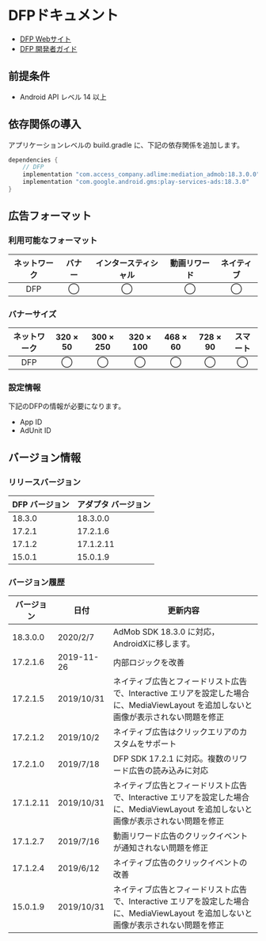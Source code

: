 # DFPドキュメント
- [DFP Webサイト](https://developers.google.cn/ad-manager)
- [DFP 開発者ガイド](https://developers.google.cn/ad-manager/mobile-ads-sdk/android/quick-start)

## 前提条件
- Android API レベル 14 以上

## 依存関係の導入
アプリケーションレベルの build.gradle に、下記の依存関係を追加します。

```java
dependencies {
    // DFP
    implementation "com.access_company.adlime:mediation_admob:18.3.0.0"
    implementation "com.google.android.gms:play-services-ads:18.3.0"
}
```

## 広告フォーマット

### 利用可能なフォーマット
|ネットワーク |バナー|インタースティシャル|動画リワード|ネイティブ|
|:------:|:----:|:----------:|:------:|:----:|
|DFP     |◯     | ◯          |◯       |◯     |

### バナーサイズ
|ネットワーク|320 × 50  |300 × 250 |320 × 100 |468 × 60 |728 × 90 |スマート |
|:-----:|:------:|:------:|:------:|:-----:|:-----:|:----:|
|DFP    |◯       |◯       |◯       |◯      |◯      |◯     |

### 設定情報
下記のDFPの情報が必要になります。  
- App ID  
- AdUnit ID

## バージョン情報

### リリースバージョン
| DFP バージョン | アダプタ バージョン|
|:-------------|:----------------|
| 18.3.0       | 18.3.0.0        |
| 17.2.1       | 17.2.1.6        |
| 17.1.2       | 17.1.2.11       |
| 15.0.1       | 15.0.1.9        |

### バージョン履歴
| バージョン   | 日付        | 更新内容                   |
|------------|------------|--------------------------------- |
| 18.3.0.0   | 2020/2/7   |AdMob SDK 18.3.0 に対応，AndroidXに移します。|
| 17.2.1.6   | 2019-11-26 |内部ロジックを改善|
| 17.2.1.5   | 2019/10/31 |ネイティブ広告とフィードリスト広告で、Interactive エリアを設定した場合に、MediaViewLayout を追加しないと画像が表示されない問題を修正|
| 17.2.1.2   | 2019/10/2  |ネイティブ広告はクリックエリアのカスタムをサポート|
| 17.2.1.0   | 2019/7/18  |DFP SDK 17.2.1 に対応。複数のリワード広告の読み込みに対応|
| 17.1.2.11  | 2019/10/31 |ネイティブ広告とフィードリスト広告で、Interactive エリアを設定した場合に、MediaViewLayout を追加しないと画像が表示されない問題を修正|
| 17.1.2.7   | 2019/7/16  |動画リワード広告のクリックイベントが通知されない問題を修正|
| 17.1.2.4   | 2019/6/12  |ネイティブ広告のクリックイベントの改善|
| 15.0.1.9   | 2019/10/31 |ネイティブ広告とフィードリスト広告で、Interactive エリアを設定した場合に、MediaViewLayout を追加しないと画像が表示されない問題を修正|
